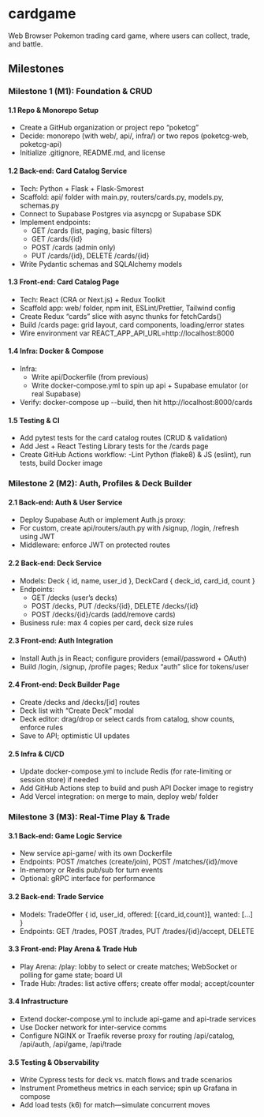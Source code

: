 # cardgame
Web Browser Pokemon trading card game, where users can collect, trade, and battle.


## Milestones

### Milestone 1 (M1): Foundation & CRUD

#### 1.1 Repo & Monorepo Setup
- Create a GitHub organization or project repo “poketcg”
- Decide: monorepo (with web/, api/, infra/) or two repos (poketcg-web, poketcg-api)
- Initialize .gitignore, README.md, and license

#### 1.2 Back-end: Card Catalog Service
- Tech: Python + Flask + Flask-Smorest
- Scaffold: api/ folder with main.py, routers/cards.py, models.py, schemas.py
- Connect to Supabase Postgres via asyncpg or Supabase SDK
- Implement endpoints:
    - GET /cards (list, paging, basic filters)
    - GET /cards/{id}
    - POST /cards (admin only)
    - PUT /cards/{id}, DELETE /cards/{id}
- Write Pydantic schemas and SQLAlchemy models

#### 1.3 Front-end: Card Catalog Page
- Tech: React (CRA or Next.js) + Redux Toolkit
- Scaffold app: web/ folder, npm init, ESLint/Prettier, Tailwind config
- Create Redux “cards” slice with async thunks for fetchCards()
- Build /cards page: grid layout, card components, loading/error states
- Wire environment var REACT_APP_API_URL=http://localhost:8000

#### 1.4 Infra: Docker & Compose
- Infra:
    - Write api/Dockerfile (from previous)
    - Write docker-compose.yml to spin up api + Supabase emulator (or real Supabase)
- Verify: docker-compose up --build, then hit http://localhost:8000/cards

#### 1.5 Testing & CI
- Add pytest tests for the card catalog routes (CRUD & validation)
- Add Jest + React Testing Library tests for the /cards page
- Create GitHub Actions workflow:
    -Lint Python (flake8) & JS (eslint), run tests, build Docker image

### Milestone 2 (M2): Auth, Profiles & Deck Builder

#### 2.1 Back-end: Auth & User Service
- Deploy Supabase Auth or implement Auth.js proxy:
- For custom, create api/routers/auth.py with /signup, /login, /refresh using JWT
- Middleware: enforce JWT on protected routes

#### 2.2 Back-end: Deck Service
- Models: Deck { id, name, user_id }, DeckCard { deck_id, card_id, count }
- Endpoints:
    - GET /decks (user’s decks)
    - POST /decks, PUT /decks/{id}, DELETE /decks/{id}
    - POST /decks/{id}/cards (add/remove cards)
- Business rule: max 4 copies per card, deck size rules

#### 2.3 Front-end: Auth Integration
- Install Auth.js in React; configure providers (email/password + OAuth)
- Build /login, /signup, /profile pages; Redux “auth” slice for tokens/user

#### 2.4 Front-end: Deck Builder Page
- Create /decks and /decks/[id] routes
- Deck list with “Create Deck” modal
- Deck editor: drag/drop or select cards from catalog, show counts, enforce rules
- Save to API; optimistic UI updates

#### 2.5 Infra & CI/CD
- Update docker-compose.yml to include Redis (for rate-limiting or session store) if needed
- Add GitHub Actions step to build and push API Docker image to registry
- Add Vercel integration: on merge to main, deploy web/ folder

### Milestone 3 (M3): Real-Time Play & Trade

#### 3.1 Back-end: Game Logic Service
- New service api-game/ with its own Dockerfile
- Endpoints: POST /matches (create/join), POST /matches/{id}/move
- In-memory or Redis pub/sub for turn events
- Optional: gRPC interface for performance

#### 3.2 Back-end: Trade Service
- Models: TradeOffer { id, user_id, offered: [{card_id,count}], wanted: [...] }
- Endpoints: GET /trades, POST /trades, PUT /trades/{id}/accept, DELETE

#### 3.3 Front-end: Play Arena & Trade Hub
- Play Arena: /play: lobby to select or create matches; WebSocket or polling for game state; board UI
- Trade Hub: /trades: list active offers; create offer modal; accept/counter

#### 3.4 Infrastructure
- Extend docker-compose.yml to include api-game and api-trade services
- Use Docker network for inter-service comms
- Configure NGINX or Traefik reverse proxy for routing /api/catalog, /api/auth, /api/game, /api/trade

#### 3.5 Testing & Observability
- Write Cypress tests for deck vs. match flows and trade scenarios
- Instrument Prometheus metrics in each service; spin up Grafana in compose
- Add load tests (k6) for match—simulate concurrent moves
